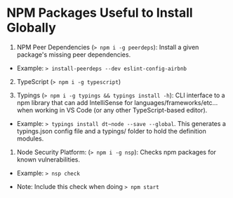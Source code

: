 # NPM Packages Useful to Install Globally

1. NPM Peer Dependencies (`> npm i -g peerdeps`): Install a given package's missing peer dependencies.

* Example: `> install-peerdeps --dev eslint-config-airbnb`

2. TypeScript (`> npm i -g typescript`)

1. Typings (`> npm i -g typings && typings install -h`): CLI interface to a npm library that can add IntelliSense for languages/frameworks/etc... when working in VS Code (or any other TypeScript-based editor).

* Example: `> typings install dt~node --save --global`. This generates a typings.json config file and a typings/ folder to hold the definition modules.

1. Node Security Platform: (`> npm i -g nsp`): Checks npm packages for known vulnerabilities.

* Example: `> nsp check`

- Note: Include this check when doing `> npm start`
